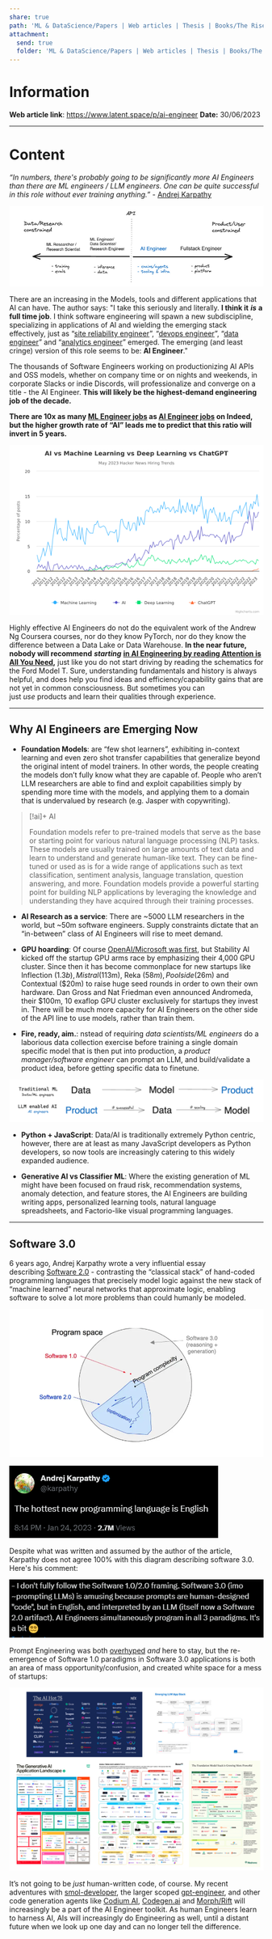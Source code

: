 ```yaml
---
share: true
path: 'ML & DataScience/Papers | Web articles | Thesis | Books/The Rise of the AI Engineer'
attachment:
  send: true
  folder: 'ML & DataScience/Papers | Web articles | Thesis | Books/The Rise of the AI Engineer/assets'
---
```


# Information

**Web article link**:  https://www.latent.space/p/ai-engineer
**Date:** 30/06/2023

---
# Content

_“In numbers, there's probably going to be significantly more AI Engineers than there are ML engineers / LLM engineers. One can be quite successful in this role without ever training anything.”_ - [Andrej Karpathy](https://twitter.com/karpathy/status/1674873002314563584)

![](assets/The%20Rise%20of%20the%20AI%20Engineer.png)

There are an increasing in the Models, tools and different applications that AI can have. The author says: "I take this seriously and literally. **I think it** _**is**_ **a full time job**. I think software engineering will spawn a new subdiscipline, specializing in applications of AI and wielding the emerging stack effectively, just as “[site reliability engineer](https://www.enov8.com/blog/the-history-of-sre/)”, “[devops engineer](https://www.bunnyshell.com/blog/history-of-devops/)”, “[data engineer](https://www.freecodecamp.org/news/the-rise-of-the-data-engineer-91be18f1e603/)” and “[analytics engineer](https://www.holistics.io/blog/analytics-engineering-what-we-know/)” emerged. The emerging (and least cringe) version of this role seems to be: **AI Engineer**."

The thousands of Software Engineers working on productionizing AI APIs and OSS models, whether on company time or on nights and weekends, in corporate Slacks or indie Discords, will professionalize and converge on a title - the AI Engineer. **This will likely be the highest-demand engineering job of the decade.**

**There are 10x as many [ML Engineer jobs](https://www.indeed.com/jobs?q=%22machine+learning+engineer%22&l=&vjk=92db5c6fe7c47a89) as [AI Engineer jobs](https://www.indeed.com/jobs?q=%22ai+engineer%22&l=&vjk=9d645e42687689ae) on Indeed, but the higher growth rate of “AI” leads me to predict that this ratio will invert in 5 years.**

![center](assets/The%20Rise%20of%20the%20AI%20Engineer-1.png)


Highly effective AI Engineers do not do the equivalent work of the Andrew Ng Coursera courses, nor do they know PyTorch, nor do they know the difference between a Data Lake or Data Warehouse. **In the near future, nobody will recommend** _**starting**_ **[in AI Engineering by reading Attention is All You Need](https://news.ycombinator.com/item?id=36432772),** just like you do not start driving by reading the schematics for the Ford Model T. Sure, understanding fundamentals and history is always helpful, and does help you find ideas and efficiency/capability gains that are not yet in common consciousness. But sometimes you can just _use_ products and learn their qualities through experience.

---
## Why AI Engineers are Emerging Now

- **Foundation Models**: are “few shot learners”, exhibiting in-context learning and even zero shot transfer capabilities that generalize beyond the original intent of model trainers. In other words, the people creating the models don’t fully know what they are capable of. People who aren’t LLM researchers are able to find and exploit capabilities simply by spending more time with the models, and applying them to a domain that is undervalued by research (e.g. Jasper with copywriting).

> [!ai]+ AI
>
> Foundation models refer to pre-trained models that serve as the base or starting point for various natural language processing (NLP) tasks. These models are usually trained on large amounts of text data and learn to understand and generate human-like text. They can be fine-tuned or used as is for a wide range of applications such as text classification, sentiment analysis, language translation, question answering, and more. Foundation models provide a powerful starting point for building NLP applications by leveraging the knowledge and understanding they have acquired through their training processes.

- **AI Research as a service**: There are ~5000 LLM researchers in the world, but ~50m software engineers. Supply constraints dictate that an “in-between” class of AI Engineers will rise to meet demand.

- **GPU hoarding**: Of course [OpenAI/Microsoft was first](https://news.microsoft.com/source/features/ai/openai-azure-supercomputer/), but Stability AI kicked off the startup GPU arms race by emphasizing their 4,000 GPU cluster. Since then it has become commonplace for new startups like Inflection ($1.3b), Mistral ($113m), Reka ($58m), Poolside ($26m) and Contextual ($20m) to raise huge seed rounds in order to own their own hardware. Dan Gross and Nat Friedman even announced Andromeda, their $100m, 10 exaflop GPU cluster exclusively for startups they invest in. There will be much more capacity for AI Engineers on the other side of the API line to use models, rather than train them.

- **Fire, ready, aim.**: nstead of requiring _data scientists/ML engineers_ do a laborious data collection exercise before training a single domain specific model that is then put into production, a _product manager/software engineer_ can prompt an LLM, and build/validate a product idea, before getting specific data to finetune.

![](assets/The%20Rise%20of%20the%20AI%20Engineer-2.png)

- **Python + JavaScript**: Data/AI is traditionally extremely Python centric, however, there are at least as many JavaScript developers as Python developers, so now tools are increasingly catering to this widely expanded audience.

- **Generative AI vs Classifier ML**:  Where the existing generation of ML might have been focused on fraud risk, recommendation systems, anomaly detection, and feature stores, the AI Engineers are building writing apps, personalized learning tools, natural language spreadsheets, and Factorio-like visual programming languages.

---
##  Software 3.0

6 years ago, Andrej Karpathy wrote a very influential essay describing [Software 2.0](https://karpathy.medium.com/software-2-0-a64152b37c35) - contrasting the “classical stack” of hand-coded programming languages that precisely model logic against the new stack of “machine learned” neural networks that approximate logic, enabling software to solve a lot more problems than could humanly be modeled.

![center](assets/The%20Rise%20of%20the%20AI%20Engineer-4.png)


![center](assets/The%20Rise%20of%20the%20AI%20Engineer-3.png)


Despite what was written and assumed by the author of the article, Karpathy does not agree 100% with this diagram describing software 3.0. Here's his comment:

![center](assets/The%20Rise%20of%20the%20AI%20Engineer-5.png)

Prompt Engineering was both [overhyped](https://www.latent.space/p/why-prompt-engineering-and-generative) _and_ here to stay, but the re-emergence of Software 1.0 paradigms in Software 3.0 applications is both an area of mass opportunity/confusion, and created white space for a mess of startups:

![](assets/The%20Rise%20of%20the%20AI%20Engineer-6.png)

It’s not going to be _just_ human-written code, of course. My recent adventures with [smol-developer](https://twitter.com/swyx/status/1657892220492738560), the larger scoped [gpt-engineer](https://twitter.com/antonosika/status/1667641038104674306), and other code generation agents like [Codium AI](https://www.latent.space/p/codium-agents#details), [Codegen.ai](https://codegen.ai/) and [Morph/Rift](https://morph.so/) will increasingly be a part of the AI Engineer toolkit. As human Engineers learn to harness AI, AIs will increasingly do Engineering as well, until a distant future when we look up one day and can no longer tell the difference.

